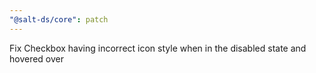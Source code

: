 ```yaml
---
"@salt-ds/core": patch
---
```


Fix Checkbox having incorrect icon style when in the disabled state and hovered over
